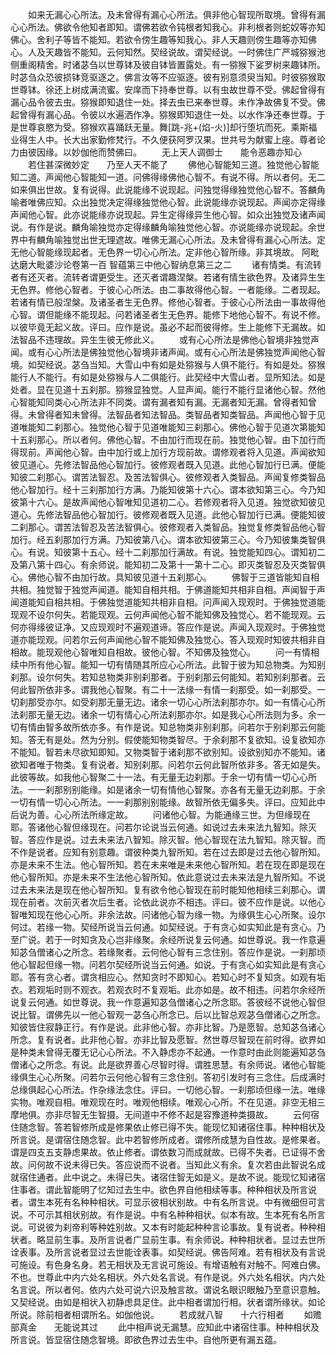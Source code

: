 <!-- { "loadSidebar": true } -->
　　如来无漏心心所法。及未曾得有漏心心所法。俱非他心智现所取境。曾得有漏心心所法。佛欲令他知者即知。谓佛若欲令钝根者知我心。非利根者则蛇奴等亦知佛心。舍利子等皆不能知。若欲令傍生趣等知我心。非人天趣则傍生趣等亦知佛心。人及天趣皆不能知。云何知然。契经说故。谓契经说。一时佛住广严城猕猴池侧重阁精舍。时诸苾刍以世尊钵及彼自钵皆置露处。有一猕猴下娑罗树来趣钵所。时苾刍众恐彼损钵竞驱逐之。佛言汝等不应驱逐。彼有别意须臾当知。时彼猕猴取世尊钵。徐还上树成满流蜜。安庠而下持奉世尊。以有虫故世尊不受。佛起曾得有漏心品令彼去虫。猕猴即知退住一处。择去虫已来奉世尊。未作净故佛复不受。佛起曾得有漏心品。令彼以水遍洒作净。猕猴即知退住一处。以水作净还奉世尊。于是世尊哀愍为受。猕猴欢喜踊跃无量。舞[跳-兆+(焰-火)]却行堕坑而死。乘斯福业得生人中。长大出家勤修梵行。不久便获阿罗汉果。世共号为献蜜上座。尊者论力由彼因缘。以妙伽他而赞佛曰。
　　无上天人调御士　　能令恶趣亦知心
　　若住甚深微妙定　　乃至人天不能了
　　佛他心智能知三道。独觉他心智能知二道。声闻他心智能知一道。问佛得缘佛他心智不。有说不得。所以者何。无二如来俱出世故。复有说得。此说能缘不说现起。问独觉得缘独觉他心智不。答麟角喻者唯佛应知。众出独觉决定得缘独觉他心智。此说能缘亦说现起。声闻亦定得缘声闻他心智。此亦说能缘亦说现起。异生定得缘异生他心智。如众出独觉及诸声闻说。有作是说。麟角喻独觉亦定得缘麟角喻独觉他心智。亦说能缘亦说现起。余世界中有麟角喻独觉出世无理遮故。唯佛无漏心心所法。及未曾得有漏心心所法。定无他心智能缘现起者。无色界一切心心所法。定非他心智所缘。非其境故。
阿毗达磨大毗婆沙论卷第一百
智蕴第三中他心智纳息第三之二
　　诸有情类。有流转者有还灭者。流转者谓更受生。还灭者谓趣涅槃。若诸有情生欲色界。及诸异生生无色界。修他心智者。于彼心心所法。由二事故得他心智。一者能缘。二者现起。若诸有情已般涅槃。及诸圣者生无色界。修他心智者。于彼心心所法由一事故得他心智。谓但能缘不能现起。问若诸圣者生无色界。能修下地他心智不。有说不修。以彼毕竟无起义故。评曰。应作是说。虽必不起而彼得修。生上能修下无漏故。如法智品不违理故。异生生彼无修此义。
　　或有心心所法是佛他心智境非独觉声闻。或有心心所法是佛独觉他心智境非诸声闻。或有心心所法是佛独觉声闻他心智境。如契经说。苾刍当知。大雪山中有如是处猕猴与人俱不能行。有如是处。猕猴能行人不能行。有如是处猕猴与人二俱能行。此契经中大雪山者。显所知法。如是处者。显在见道十五刹那。猕猴显独觉。人显声闻。能行不能行显诸他心智。然他心智能知同类心心所法非不同类。谓有漏者知有漏。无漏者知无漏。曾得者知曾得。未曾得者知未曾得。法智品者知法智品。类智品者知类智品。声闻他心智于见道唯能知二刹那心。独觉他心智于见道唯能知三刹那心。佛他心智于见道次第能知十五刹那心。所以者何。佛他心智。不由加行而现在前。独觉他心智。由下加行而得现前。声闻他心智。由中加行或上加行方现前故。谓修观者将入见道。声闻欲知彼见道心。先修法智品他心智加行。彼修观者既入见道。此他心智加行已满。便能知彼二刹那心。谓苦法智忍。及苦法智俱心。彼修观者入类智品。声闻复修类智品他心智加行。经十三刹那加行方满。乃能知彼第十六心。谓本欲知第三心。今乃知彼第十六心。是故声闻他心智唯知见道初二心。若修观者将入见道。独觉欲知彼见道心。先修法智品他心智加行。彼修观者既入见道。此他心智加行已满。便能知彼二刹那心。谓苦法智忍及苦法智俱心。彼修观者入类智品。独觉复修类智品他心智加行。经五刹那加行方满。乃知彼第八心。谓本欲知彼第三心。今乃知彼集类智俱心。有说。知彼第十五心。经十二刹那加行满故。有说。独觉能知四心。谓知初二及第八第十四心。有余师说。能知初二及第十一第十二心。即灭类智忍及灭类智俱心。佛他心智不由加行故。具知彼见道十五刹那心。
　　佛智于三道皆能知自相共相。独觉智于独觉声闻道。能知自相共相。于佛道能知共相非自相。声闻智于声闻道能知自相共相。于佛独觉道能知共相非自相。问声闻入现观时。于佛独觉道能现观不设尔何失。若能现观。云何声闻他心智不能知佛及独觉心。若不能现观。云何亦得缘彼证净。又应现观时不遍观道谛。答应作是说。声闻入现观时。于佛独觉道亦能现观。问若尔云何声闻他心智不能知佛及独觉心。答入现观时知彼共相非自相故。能现观他心智唯知自相故。彼他心智。不知佛及独觉心。
　　问一有情相续中所有他心智。能知一切有情随其所应心心所法。此智于彼为知总物类。为知别刹那。设尔何失。若知总物类非别刹那者。于别刹那云何能知。若知别刹那者。云何此智所依非多。谓我他心智聚。有二十一法缘一有情一刹那受。如一刹那受。一切刹那受亦尔。如受刹那无量无边。诸余一切心心所法刹那亦尔。如一有情心心所法刹那无量无边。诸余一切有情心心所法刹那亦尔。如是我心心所法则为多。余一切有情由智多故所依亦多。有作是说。知总物类非别刹那。问若尔于别刹那云何能知。答无有是处。然为分别。假使能知物类智尽。于余刹那不复欲知。设复欲知亦不能知。智若未尽欲知即知。又物类智于诸刹那不欲别知。设欲别知亦不能知。诸欲知者唯于物类。复有说者。知别刹那。问若尔云何此智所依非多。答无如是失。此彼等故。如我他心智聚二十一法。有无量无边刹那。于余一切有情一切心心所法。一一刹那别别能缘。如是诸余一切有情他心智聚。亦各有无量无边刹那。于余一切有情一切心心所法。一一刹那别别能缘。故智所依无偏多失。评曰。应知此中后说为善。心心所法所缘定故。
　　问诸他心智。为能通缘三世。为但缘现在耶。答诸他心智但缘现在。问若尔论说当云何通。如说过去未来法九智知。除灭智。答应作是说。过去未来法八智知。除灭智。他心智现在法九智知。除灭智。而不作是说者。应知有别意趣。谓彼种类九智所知。若在过去即是过去他心智所知。亦是未来不生法。他心智所知。若在未来唯是未来他心智所知。若在现在即是现在他心智所知。亦是未来不生法他心智所知。依此意说过去未来法是九智所知。不说过去未来法是现在他心智所知。复有欲令他心智现在前时能知他相续三刹那心。谓现在前者。次前灭者次后生者。论依此说亦不相违。评曰。彼不应作是说。以他心智唯知现在他心心所。非余法故。问诸他心智为缘一物。为缘俱生心心所聚。设尔何过。若缘一物。契经所说当云何通。如契经说。于有贪心如实知此是有贪心。乃至广说。若于一时知贪及心岂非缘聚。余经所说复云何通。如世尊说。我一作意遍知苾刍僧诸心之所念。若缘聚者。云何他心智有三念住别。答应作是说。一刹那顷他心智起但缘一物。问若尔契经所说当云何通。如说。于有贪心如实知此是有贪心耶。答有贪心者。谓贪相应心。然知贪时不即知心。若知心时不复知贪。如观有垢衣。若观垢时则不观衣。若观衣时不复观垢。此亦如是。故不相违。问若尔余经所说复云何通。如世尊说。我一作意遍知苾刍僧诸心之所念耶。答彼经不说他心智但说比智。谓佛先以一他心智观一苾刍心所念已。后以比智总观苾刍僧诸心之所念。知彼皆住寂静正行。有作是说。此非他心智。亦非比智。乃是愿智。总知苾刍诸心所念。复有说者。此非他心智。亦非比智及愿智。然世尊尽智现在前时得。欲界如是种类未曾得无覆无记心心所法。不入静虑亦不起通。一作意时由此则能遍知苾刍僧诸心之所念。有说。此是欲界善心尽智时得。谓胜思慧。有余师说。诸他心智能缘俱生心心所聚。问若尔云何他心智有三念住别。答初引发时有三念住。后成满时总缘俱起心心所法。作杂缘法念住。评曰。一切他心智。一刹那顷但缘一法。唯缘实物。唯观自相。唯观现在时。唯观他相续。唯观心心所。不在见道。非空无相三摩地俱。亦非尽智无生智摄。无间道中不修不起是容豫道种类摄故。
　　云何宿住随念智。答若智修所成是修果依止修已得不失。能现忆知诸宿住事。种种相状及所言说。是谓宿住随念智。此中若智修所成者。谓修所成慧为自性故。是修果者。谓是四支五支静虑果故。依止修者。谓依数习而成就故。已得不失者。已证得不舍故。问何故不说未得已失。答应说而不说者。当知此义有余。复次若由此智说名成就宿住通者。此中说之。未得已失。诸宿住智无如是义。是故不说。能现忆知诸宿住事者。谓此智能明了忆知过去生中。欲色界自他相续等事。种种相状及所言说者。谓生本死有名种种相状。可显示彼相状别故。中有名所言说。中有微细但可言说。不可示其相状别故。有作是说。中有名种种相状。似本有故。生本死有名所言说。可说彼为刹帝利等种姓别故。又本有时能起种种言论事故。复有说者。种种相状者。略显前生事。及所言说者广显前生事。有余师说。种种相状者。显过去世所诠表事。及所言说者显过去世能诠表事。如契经说。佛告阿难。若有相状及有言说可施设。有色身名身。若无相状及无言说可施设。有增语触有对触不。阿难白佛。不也。世尊此中内六处名相状。外六处名言说。有作是说。外六处名相状。内六处名言说。所以者何。依内六处可说六识及触言故。谓说名眼识眼触乃至意识意触。又契经说。由如是相状入初静虑具足住。此中相者谓加行相。状者谓所缘状。如论所说。除前相者相谓所名。如伽他说。
　　若成就八智　　十六行相者
　　如赡部真金　　无能说其过
　　此中相声说无漏慧。应知此中诸宿住事。种种相状及所言说。皆显宿住随念智境。即欲色界过去生中。自他所更有漏五蕴。
